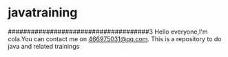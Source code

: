 javatraining
============
#####################################3
Hello everyone,I'm cola.You can  contact me on 466975031@qq.com.
This is a repository to do java and related trainings

